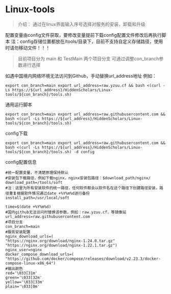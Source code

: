 # Linux-tools

> 介绍： 通过在linux界面输入序号选择对服务的安装，卸载和升级

配置变量由config文件获取，要修改变量提前下载config配置文件修改后再执行脚本
注：config存储位置都放在/tools/目录下，目前不支持自定义存储路径，使用时请勿移动文件！！！

> 目前项目分为 main 和 TestMain 两个项目分支 可通过调整con_branch参数进行选择

如遇中国境内网络环境无法访问到Github，手动替换url_address地址
例如：
```shell
export con_branch=main export url_address=raw.yzuu.cf && bash <(curl -Ls https://${url_address}/HiddenScholars/Linux-tools/${con_branch}/tools.sh)
``` 

通用运行脚本
```shell
export con_branch=main export url_address=raw.githubusercontent.com && bash <(curl -Ls https://${url_address}/HiddenScholars/Linux-tools/${con_branch}/tools.sh)
```

config下载
```shell
export con_branch=main export url_address=raw.githubusercontent.com && bash <(curl -Ls https://${url_address}/HiddenScholars/Linux-tools/${con_branch}/tools.sh) -d config
```

config配置信息
```text
#统一配置变量，不清楚原理保持默认
#安装包下载路径，例如下载nginx，nginx安装包路径：$download_path/nginx/
download_path=/tools/soft
#注：这里为所有安装软件的统一路径，任何软件都会以软件名在这个路径下创建路径安装，路径重复根据软件情况通过date +%Y%m%d进行备份
install_path=/usr/local/soft

time=$(date +%Y%m%d)
#国内github无法访问时替换该参数，例如：raw.yzuu.cf，等镜像站
url_address=raw.githubusercontent.com
#项目分支
con_branch=main
#服务安装配置
nginx_download_urls=(
"https://nginx.org/download/nginx-1.24.0.tar.gz"
"https://nginx.org/download/nginx-1.22.1.tar.gz")
nginx_user=nginx
docker_compose_download_urls=(
"https://github.com/docker/compose/releases/download/v2.23.3/docker-compose-linux-x86_64")
#输出颜色
red='\033[31m'
green='\033[32m'
yellow='\033[33m'
plain='\033[0m'
```